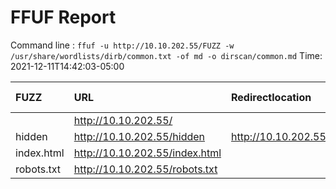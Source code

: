 # FFUF Report

  Command line : `ffuf -u http://10.10.202.55/FUZZ -w /usr/share/wordlists/dirb/common.txt -of md -o dirscan/common.md`
  Time: 2021-12-11T14:42:03-05:00

  | FUZZ | URL | Redirectlocation | Position | Status Code | Content Length | Content Words | Content Lines | Content Type | ResultFile |
  | :- | :-- | :--------------- | :---- | :------- | :---------- | :------------- | :------------ | :--------- | :----------- |
  |  | http://10.10.202.55/ |  | 1 | 200 | 612 | 79 | 26 | text/html |  |
  | hidden | http://10.10.202.55/hidden | http://10.10.202.55/hidden/ | 1893 | 301 | 169 | 5 | 8 | text/html |  |
  | index.html | http://10.10.202.55/index.html |  | 2020 | 200 | 612 | 79 | 26 | text/html |  |
  | robots.txt | http://10.10.202.55/robots.txt |  | 3436 | 200 | 43 | 3 | 4 | text/plain |  |
  
